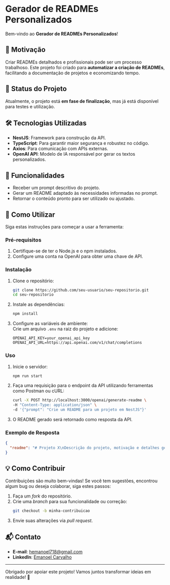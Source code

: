 # Gerador de READMEs Personalizados  

Bem-vindo ao **Gerador de READMEs Personalizados**!  

## 🎯 Motivação  
Criar READMEs detalhados e profissionais pode ser um processo trabalhoso. Este projeto foi criado para **automatizar a criação de READMEs**, facilitando a documentação de projetos e economizando tempo.  

## 🚧 Status do Projeto  
Atualmente, o projeto está **em fase de finalização**, mas já está disponível para testes e utilização.  

## 🛠️ Tecnologias Utilizadas  
- **NestJS**: Framework para construção da API.  
- **TypeScript**: Para garantir maior segurança e robustez no código.  
- **Axios**: Para comunicação com APIs externas.  
- **OpenAI API**: Modelo de IA responsável por gerar os textos personalizados.  

## 📖 Funcionalidades  
- Receber um prompt descritivo do projeto.  
- Gerar um README adaptado às necessidades informadas no prompt.  
- Retornar o conteúdo pronto para ser utilizado ou ajustado.  

## 🚀 Como Utilizar  
Siga estas instruções para começar a usar a ferramenta:  

### Pré-requisitos  
1. Certifique-se de ter o Node.js e o npm instalados.  
2. Configure uma conta na OpenAI para obter uma chave de API.  

### Instalação  
1. Clone o repositório:  
   ```bash
   git clone https://github.com/seu-usuario/seu-repositorio.git
   cd seu-repositorio
   ```  
2. Instale as dependências:  
   ```bash
   npm install
   ```  
3. Configure as variáveis de ambiente:  
   Crie um arquivo `.env` na raiz do projeto e adicione:  
   ```env
   OPENAI_API_KEY=your_openai_api_key
   OPENAI_API_URL=https://api.openai.com/v1/chat/completions
   ```  

### Uso  
1. Inicie o servidor:  
   ```bash
   npm run start
   ```  
2. Faça uma requisição para o endpoint da API utilizando ferramentas como Postman ou cURL:  
   ```bash
   curl -X POST http://localhost:3000/openai/generate-readme \
   -H "Content-Type: application/json" \
   -d '{"prompt": "Crie um README para um projeto em NestJS"}'
   ```  
3. O README gerado será retornado como resposta da API.  

### Exemplo de Resposta  
```json
{
  "readme": "# Projeto X\nDescrição do projeto, motivação e detalhes gerados automaticamente."
}
```  

## 💡 Como Contribuir  
Contribuições são muito bem-vindas! Se você tem sugestões, encontrou algum bug ou deseja colaborar, siga estes passos:  
1. Faça um *fork* do repositório.  
2. Crie uma *branch* para sua funcionalidade ou correção:  
   ```bash
   git checkout -b minha-contribuicao
   ```  
3. Envie suas alterações via *pull request*.  

## 📬 Contato  
- **E-mail**: hemanoel718@gmail.com  
- **LinkedIn**: [Emanoel Carvalho](https://www.linkedin.com/in/emanoelcarvalho/)  

---  

Obrigado por apoiar este projeto! Vamos juntos transformar ideias em realidade! 🚀  

